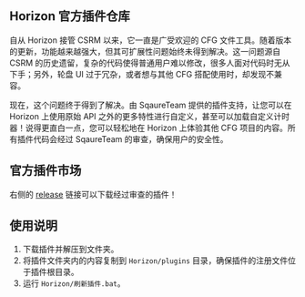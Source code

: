 ## Horizon 官方插件仓库

自从 Horizon 接管 CSRM 以来，它一直是广受欢迎的 CFG 文件工具。随着版本的更新，功能越来越强大，但其可扩展性问题始终未得到解决。这一问题源自 CSRM 的历史遗留，复杂的代码使得普通用户难以修改，很多人面对代码时无从下手；另外，轮盘 UI 过于冗杂，或者想与其他 CFG 搭配使用时，却发现不兼容。

现在，这个问题终于得到了解决。由 SqaureTeam 提供的插件支持，让您可以在 Horizon 上使用原始 API 之外的更多特性进行自定义，甚至可以加载自定义计时器！说得更直白一点，您可以轻松地在 Horizon 上体验其他 CFG 项目的内容。所有插件代码会经过 SqaureTeam 的审查，确保用户的安全性。

## 官方插件市场

右侧的 [release](#) 链接可以下载经过审查的插件！

## 使用说明

1. 下载插件并解压到文件夹。
2. 将插件文件夹内的内容复制到 `Horizon/plugins` 目录，确保插件的注册文件位于插件根目录。
3. 运行 `Horizon/刷新插件.bat`。

